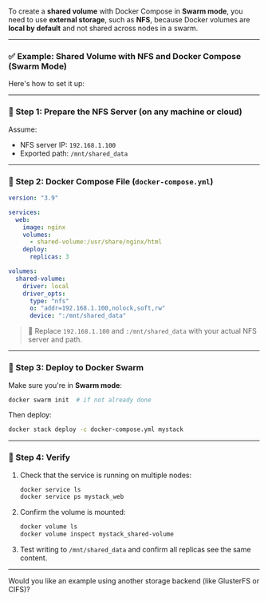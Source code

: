 #

To create a **shared volume** with Docker Compose in **Swarm mode**, you need to use **external storage**, such as **NFS**, because Docker volumes are **local by default** and not shared across nodes in a swarm.

---

### ✅ Example: Shared Volume with NFS and Docker Compose (Swarm Mode)

Here's how to set it up:

---

### 📁 Step 1: Prepare the NFS Server (on any machine or cloud)

Assume:

* NFS server IP: `192.168.1.100`
* Exported path: `/mnt/shared_data`


---

### 🧾 Step 2: Docker Compose File (`docker-compose.yml`)

```yaml
version: "3.9"

services:
  web:
    image: nginx
    volumes:
      - shared-volume:/usr/share/nginx/html
    deploy:
      replicas: 3

volumes:
  shared-volume:
    driver: local
    driver_opts:
      type: "nfs"
      o: "addr=192.168.1.100,nolock,soft,rw"
      device: ":/mnt/shared_data"
```

> 🔐 Replace `192.168.1.100` and `:/mnt/shared_data` with your actual NFS server and path.

---

### 🚀 Step 3: Deploy to Docker Swarm

Make sure you're in **Swarm mode**:

```bash
docker swarm init  # if not already done
```

Then deploy:

```bash
docker stack deploy -c docker-compose.yml mystack
```

---

### 🧪 Step 4: Verify

1. Check that the service is running on multiple nodes:

   ```bash
   docker service ls
   docker service ps mystack_web
   ```

2. Confirm the volume is mounted:

   ```bash
   docker volume ls
   docker volume inspect mystack_shared-volume
   ```

3. Test writing to `/mnt/shared_data` and confirm all replicas see the same content.

---

Would you like an example using another storage backend (like GlusterFS or CIFS)?


